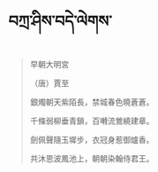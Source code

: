 # བཀྲ་ཤིས་བདེ་ལེགས་
> 早朝大明宮
> 
> （唐）賈至
> 
> 銀燭朝天紫陌長，禁城春色曉蒼蒼。
> 
> 千條弱柳垂青鎖，百囀流鶯繞建章。
> 
> 劍佩聲隨玉墀步，衣冠身惹御爐香。
> 
> 共沐恩波鳳池上，朝朝染翰侍君王。
>